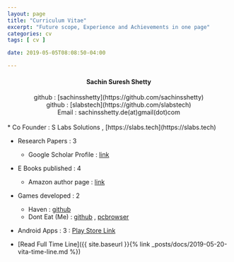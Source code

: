 ```yaml
---
layout: page
title: "Curriculum Vitae"
excerpt: "Future scope, Experience and Achievements in one page"
categories: cv
tags: [ cv ]

date: 2019-05-05T08:08:50-04:00

---
```



#### <center> Sachin Suresh Shetty </center>

<center> github : [sachinsshetty](https://github.com/sachinsshetty) </center>

<center> github : [slabstech](https://github.com/slabstech) </center>

<center> Email : sachinsshetty.de(at)gmail(dot)com</center>

<br>
* Co Founder : S Labs Solutions , [https://slabs.tech](https://slabs.tech)

* Research Papers : 3
  * Google Scholar Profile : [link](https://scholar.google.com/citations?user=jyFC3oQAAAAJ&hl=en)


* E Books published : 4
  * Amazon author page : [link](https://www.amazon.in/l/B07M9GJNZL?_encoding=UTF8&qid=1555561161&redirectedFromKindleDbs=true&ref=sr_ntt_srch_lnk_1&rfkd=1&shoppingPortalEnabled=true&sr=8-1)


* Games developed : 2
  * Haven : [github](https://github.com/slabstech/haven)
  * Dont Eat (Me) : [github](https://github.com/slabstech/tasty-assassin)  , [pcbrowser](https://slabs.tech/tasty-assassin/)


* Android Apps : 3 :
  [Play Store Link](https://play.google.com/store/apps/developer?id=slabs+tech)  


* [Read Full Time Line]({{ site.baseurl }}{% link _posts/docs/2019-05-20-vita-time-line.md %})  
